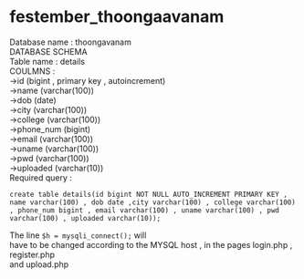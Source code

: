 # festember_thoongaavanam
Database name : thoongavanam  
DATABASE SCHEMA  
Table name : details  
COULMNS :  
->id (bigint , primary key , autoincrement)  
->name (varchar(100))  
->dob (date)  
->city (varchar(100))  
->college (varchar(100))  
->phone_num (bigint)  
->email (varchar(100))  
->uname (varchar(100))  
->pwd (varchar(100))  
->uploaded (varchar(10))  
Required query :  
```
create table details(id bigint NOT NULL AUTO_INCREMENT PRIMARY KEY , name varchar(100) , dob date ,city varchar(100) , college varchar(100) , phone_num bigint , email varchar(100) , uname varchar(100) , pwd varchar(100) , uploaded varchar(10));

```  
  
  
The line ``` $h = mysqli_connect(); ``` will  
have to be changed according to the MYSQL host ,   in the pages login.php , register.php    
and upload.php  

  


